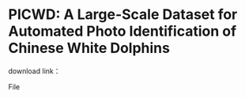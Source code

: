 # PICWD: A Large-Scale Dataset for Automated Photo Identification of Chinese White Dolphins

download link：

File 
